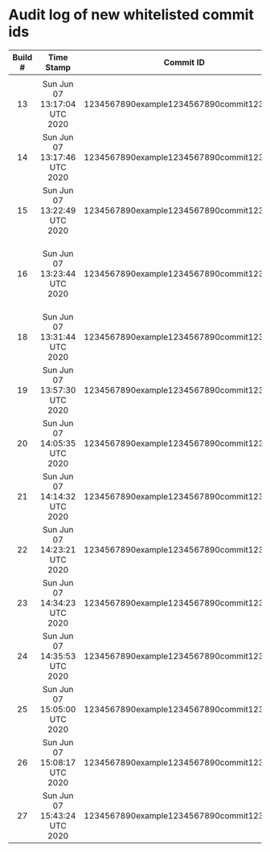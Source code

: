 # Audit log of new whitelisted commit ids

| Build # | Time Stamp | Commit ID | Reason | Requester |
|:-------:|:----------:|:---------:|:-------|:----------|
|  |  |  |  |  |
| 13 | Sun Jun 07 13:17:04 UTC 2020 | 1234567890example1234567890commit1234567 | False Positive | SagarVS |
| 14 | Sun Jun 07 13:17:46 UTC 2020 | 1234567890example1234567890commit1234567 | False Positive | SagarVS |
| 15 | Sun Jun 07 13:22:49 UTC 2020 | 1234567890example1234567890commit1234567 | Fixed | SagarVS |
| 16 | Sun Jun 07 13:23:44 UTC 2020 | 1234567890example1234567890commit1234567 | I acknowledge its True Positive, it will be remediated soon | SagarVS |
| 18 | Sun Jun 07 13:31:44 UTC 2020 | 1234567890example1234567890commit1234567 | False Positive | SagarVS |
| 19 | Sun Jun 07 13:57:30 UTC 2020 | 1234567890example1234567890commit1234567 | False Positive | SagarVS |
| 20 | Sun Jun 07 14:05:35 UTC 2020 | 1234567890example1234567890commit1234567 | False Positive | SagarVS |
| 21 | Sun Jun 07 14:14:32 UTC 2020 | 1234567890example1234567890commit1234567 | False Positive | SagarVS |
| 22 | Sun Jun 07 14:23:21 UTC 2020 | 1234567890example1234567890commit1234567 | False Positive | SagarVS |
| 23 | Sun Jun 07 14:34:23 UTC 2020 | 1234567890example1234567890commit1234567 | False Positive | SagarVS |
| 24 | Sun Jun 07 14:35:53 UTC 2020 | 1234567890example1234567890commit1234567 | False Positive | SagarVS |
| 25 | Sun Jun 07 15:05:00 UTC 2020 | 1234567890example1234567890commit1234567 | False Positive | SagarVS |
| 26 | Sun Jun 07 15:08:17 UTC 2020 | 1234567890example1234567890commit1234567 | False Positive | SagarVS |
| 27 | Sun Jun 07 15:43:24 UTC 2020 | 1234567890example1234567890commit1234567 | False Positive | SagarVS |
